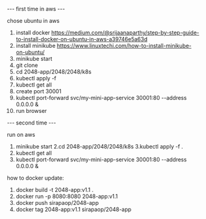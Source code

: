 --- first time in aws ---

chose ubuntu in aws

1. install docker https://medium.com/@srijaanaparthy/step-by-step-guide-to-install-docker-on-ubuntu-in-aws-a39746e5a63d
2. install minikube https://www.linuxtechi.com/how-to-install-minikube-on-ubuntu/
3. minikube start
4. git clone
5. cd 2048-app/2048/2048/k8s
6. kubectl apply -f
7. kubectl get all
8. create port 30001
9. kubectl port-forward svc/my-mini-app-service 30001:80 --address 0.0.0.0 &
10. run browser

    
--- second time --- 

run on aws

1. minikube start
2.cd 2048-app/2048/2048/k8s
3.kubectl apply -f .
4. kubectl get all
5. kubectl port-forward svc/my-mini-app-service 30001:80 --address 0.0.0.0 &


how to docker update:

1.  docker build -t 2048-app:v1.1 .   
2.  docker run -p 8080:8080 2048-app:v1.1  
3.  docker push sirapaop/2048-app
4.  docker tag 2048-app:v1.1 sirapaop/2048-app
